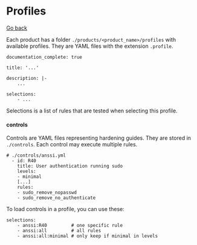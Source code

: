 # Profiles

[Go back](../index.md)

<div class="row row-cols-md-2"><div>

Each product has a folder `./products/<product_name>/profiles` with available profiles. They are YAML files with the extension `.profile`.

```yaml!
documentation_complete: true

title: '...'

description: |-
    ...

selections:
    - ...
```

Selections is a list of rules that are tested when selecting this profile.
</div><div>

#### controls

Controls are YAML files representing hardening guides. They are stored in `./controls`. Each control may execute multiple rules.

```yaml!
# ./controls/anssi.yml
  - id: R40
    title: User authentication running sudo
    levels:
    - minimal
    [...]
    rules:
    - sudo_remove_nopasswd
    - sudo_remove_no_authenticate
```

To load controls in a profile, you can use these:

```yaml!
selections:
    - anssi:R40         # one specific rule
    - anssi:all         # all rules
    - anssi:all:minimal # only keep if minimal in levels
```
</div></div>